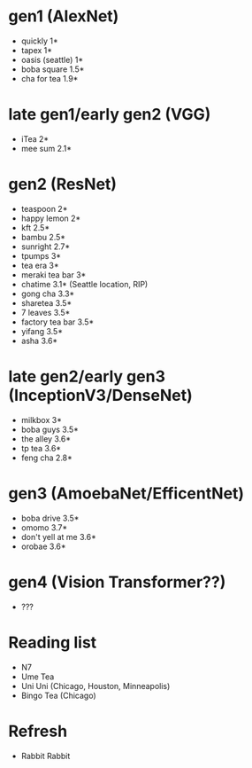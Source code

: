 gen1 (AlexNet)
==============
+ quickly 1*
+ tapex 1*
+ oasis (seattle) 1*
+ boba square 1.5*
+ cha for tea 1.9*

late gen1/early gen2 (VGG)
==========================
+ iTea 2*
+ mee sum 2.1*

gen2 (ResNet)
=============
+ teaspoon 2*
+ happy lemon 2*
+ kft 2.5*
+ bambu 2.5*
+ sunright 2.7*
+ tpumps 3*
+ tea era 3*
+ meraki tea bar 3*
+ chatime 3.1* (Seattle location, RIP)
+ gong cha 3.3*
+ sharetea 3.5*
+ 7 leaves 3.5*
+ factory tea bar 3.5*
+ yifang 3.5*
+ asha 3.6*

late gen2/early gen3 (InceptionV3/DenseNet)
================================
+ milkbox 3*
+ boba guys 3.5*
+ the alley 3.6*
+ tp tea 3.6*
+ feng cha 2.8*

gen3 (AmoebaNet/EfficentNet)
============================
+ boba drive 3.5*
+ omomo 3.7*
+ don't yell at me 3.6*
+ orobae 3.6*

gen4 (Vision Transformer??)
===========================
+ ???

Reading list
============
+ N7
+ Ume Tea
+ Uni Uni (Chicago, Houston, Minneapolis)
+ Bingo Tea (Chicago)

Refresh
=======
+ Rabbit Rabbit
